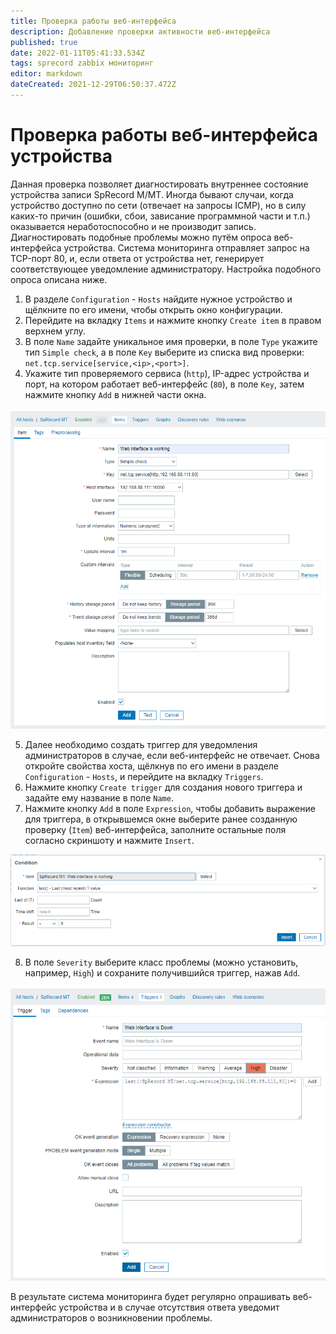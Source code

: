 ```yaml
---
title: Проверка работы веб-интерфейса
description: Добавление проверки активности веб-интерфейса
published: true
date: 2022-01-11T05:41:33.534Z
tags: sprecord zabbix мониторинг
editor: markdown
dateCreated: 2021-12-29T06:50:37.472Z
---
```


# Проверка работы веб-интерфейса устройства
Данная проверка позволяет диагностировать внутреннее состояние устройства записи SpRecord M/MT. Иногда бывают случаи, когда устройство доступно по сети (отвечает на запросы ICMP), но в силу каких-то причин (ошибки, сбои, зависание программной части и т.п.) оказывается неработоспособно и не производит запись. Диагностировать подобные проблемы можно путём опроса веб-интерфейса устройства. Система мониторинга отправляет запрос на TCP-порт 80, и, если ответа от устройства нет, генерирует соответствующее уведомление администратору. Настройка подобного опроса описана ниже.

1. В разделе ```Configuration``` - ```Hosts``` найдите нужное устройство и щёлкните по его имени, чтобы открыть окно конфигурации.
2. Перейдите на вкладку ```Items``` и нажмите кнопку ```Create item``` в правом верхнем углу.
3. В поле ```Name``` задайте уникальное имя проверки, в поле ```Type``` укажите тип ```Simple check```, а в поле ```Key``` выберите из списка вид проверки: ```net.tcp.service[service,<ip>,<port>]```.
4. Укажите тип проверяемого сервиса (```http```), IP-адрес устройства и порт, на котором работает веб-интерфейс (```80```), в поле ```Key```, затем нажмите кнопку ```Add``` в нижней части окна.

![add_item_web_interface.png](/zabbix/add_item_web_interface.png)

5. Далее необходимо создать триггер для уведомления администраторов в случае, если веб-интерфейс не отвечает. Снова откройте свойства хоста, щёлкнув по его имени в разделе ```Configuration``` - ```Hosts```, и перейдите на вкладку ```Triggers```.
6. Нажмите кнопку ```Create trigger``` для создания нового триггера и задайте ему название в поле ```Name```.
7. Нажмите кнопку ```Add``` в поле ```Expression```, чтобы добавить выражение для триггера, в открывшемся окне выберите ранее созданную проверку (```Item```) веб-интерфейса, заполните остальные поля согласно скриншоту и нажмите ```Insert```.

![add_trigger_expression.png](/zabbix/add_trigger_expression.png)

8. В поле ```Severity``` выберите класс проблемы (можно установить, например, ```High```) и сохраните получившийся триггер, нажав ```Add```.

![add_trigger.png](/zabbix/add_trigger.png)

В результате система мониторинга будет регулярно опрашивать веб-интерфейс устройства и в случае отсутствия ответа уведомит администраторов о возникновении проблемы.